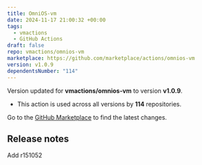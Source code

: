 ```yaml
---
title: OmniOS-vm
date: 2024-11-17 21:00:32 +00:00
tags:
  - vmactions
  - GitHub Actions
draft: false
repo: vmactions/omnios-vm
marketplace: https://github.com/marketplace/actions/omnios-vm
version: v1.0.9
dependentsNumber: "114"
---
```



Version updated for **vmactions/omnios-vm** to version **v1.0.9**.
- This action is used across all versions by **114** repositories.

Go to the [GitHub Marketplace](https://github.com/marketplace/actions/omnios-vm) to find the latest changes.

## Release notes

Add r151052
